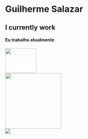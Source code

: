 
# Guilherme Salazar
## I currently work 
#### Eu trabalho atualmente 

<img src="https://prontosolucoes.com/img/pronto.png" height="80" WIDTH='100'>

</br>
 <div>
  <a href="https://github.com/guilhermesalazar01">
  <img height="180em" src="https://github-readme-stats.vercel.app/api?username=guilhermesalazar01&show_icons=true&theme=dark&include_all_commits=true&count_private=true" />
 <!--<img height="180em" src="https://github-readme-stats.vercel.app/api/top-langs/?username=guilhermesalazar01&layout=compact&langs_count=7&theme=dark"/>--!>
</div>
<img src="https://img.shields.io/badge/Gmail-D14836?style=for-the-badge&logo=gmail&logoColor=white" target="_blank"/>
